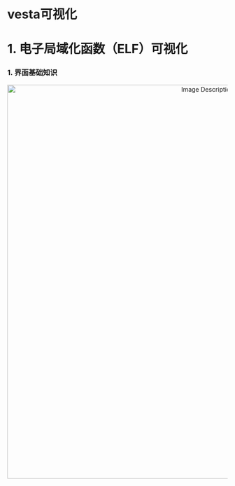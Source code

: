 # vesta可视化

# 1. 电子局域化函数（ELF）可视化

### 1. 界面基础知识

<p align="center">
<img src="https://19640810.xyz/05_image/01_imageHost/20240622-215158.png" alt="Image Description" width="900">
</p>







